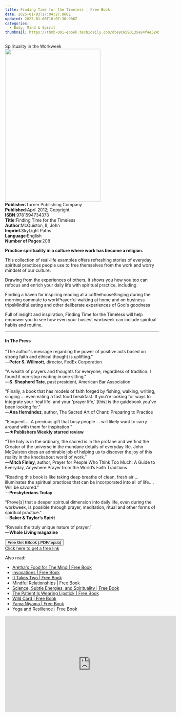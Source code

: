 ```yaml
---
title: Finding Time for the Timeless | Free Book
date: 2025-01-03T17:04:27.860Z
updated: 2025-01-06T16:07:30.906Z
categories:
  - Body, Mind & Spirit
thumbnail: https://thmb-001-ebook.techidaily.com/dbe9c6590139a84f4e5245f5a59d1de1212f65cf3f6043399457c9995711c55b.jpg
---
```

<main id="book-container">
  <div class="flex flex-col">
    <div class="book-brief flex-1 py-6 px-4 sm:p-6 md:py-10 md:px-8">
      <!-- brief-->
      <div class="book-brief-main">Spirituality in the Workweek</div>
    </div>
    <div
      class="book-meta-info flex-1 grid gap-4 col-start-1 col-end-3 row-start-1 sm:mb-6 sm:grid-cols-4 lg:gap-6 lg:col-start-2 lg:row-end-6 lg:row-span-6 lg:mb-0"
    >
      <div
        class="book-meta-info-left place-content-center mt-4 p-4 text-sm leading-6 col-start-2 col-span-2 dark:text-slate-400"
      >
        <img
          class="w-full h-500 object-cover rounded-lg sm:h-255 sm:col-span-2 lg:col-span-full"
          src="https://img-001-ebook.techidaily.com/956df95bb37408bacc013ed243636a986c207ce88d8bd6424de94578eceace23.jpg"
          alt=""
          width="312"
          height="500"
        />
      </div>
      <div
        class="book-meta-info-right mt-2 col-start-1 row-start-2 col-span-3 self-center"
      >
        <!-- meta data  -->
        <div class="flex flex-col px-4 md:px-8">
          <div class="flex-1">
            <strong>Publisher</strong>:<span class="px-2"
              >Turner Publishing Company</span
            >
          </div>
          <div class="flex-1">
            <strong>Published</strong>:<span class="px-2"
              >April 2012; Copyright</span
            >
          </div>
          <div class="flex-1">
            <strong>ISBN</strong>:<span class="px-2">9781594734373</span>
          </div>
          <div class="flex-1">
            <strong>Title</strong>:<span class="px-2"
              >Finding Time for the Timeless</span
            >
          </div>
          <div class="flex-1">
            <strong>Author</strong>:<span class="px-2"
              >McQuiston, II, John</span
            >
          </div>
          <div class="flex-1">
            <strong>Imprint</strong>:<span class="px-2">SkyLight Paths</span>
          </div>
          <div class="flex-1">
            <strong>Language</strong>:<span class="px-2">English</span>
          </div>
          <div class="flex-1">
            <strong>Number of Pages</strong>:<span class="px-2">208</span>
          </div>
        </div>
      </div>
    </div>
    <div class="book-description flex-1 py-6 px-4 sm:p-6 md:py-10 md:px-8">
      <div class="book-description-main">
        <div accordion-content="" id="description">
          <p>
            <strong
              >Practice spirituality in a culture where work has become a
              religion.</strong
            >
          </p>
          <p>
            This collection of real-life examples offers refreshing stories of
            everyday spiritual practices people use to free themselves from the
            work and worry mindset of our culture.
          </p>
          <p>
            Drawing from the experiences of others, it shows you how you too can
            refocus and enrich your daily life with spiritual practice,
            including:
          </p>
          Finding a haven for inspiring reading at a coffeehouseSinging during
          the morning commute to workPrayerful walking at home and on business
          tripsMindful eating and other deliberate experiences of God's goodness
          <p>
            Full of insight and inspiration, Finding Time for the Timeless will
            help empower you to see how even your busiest workweek can include
            spiritual habits and routine.
          </p>
        </div>
      </div>
    </div>
    <div class="book-excerpts flex-1 py-6 px-4 sm:p-6 md:py-10 md:px-8">
      <!-- excerpts-->
      <div class="book-excerpts-main">
        <hr />
        <h4 class="placeholder placeholder-heading">
          <span>In The Press</span>
        </h4>
        <p></p>
        <p>
          "The author's message regarding the power of positive acts based on
          strong faith and ethical thought is uplifting."<br />—<strong
            >Peter S. Willmott</strong
          >, director, FedEx Corporation
        </p>
        <p>
          "A wealth of prayers and thoughts for everyone, regardless of
          tradition. I found it non-stop reading in one sitting."<br />—<strong
            >S. Shepherd Tate</strong
          >, past president, American Bar Association
        </p>
        <p>
          "Finally, a book that has models of faith forged by fishing, walking,
          writing, singing ... even eating a fast food breakfast. If you're
          looking for ways to integrate your 'real life' and your 'prayer life,’
          [this] is the guidebook you’ve been looking for."<br />—<strong
            >Ana Hernández</strong
          >, author, The Sacred Art of Chant: Preparing to Practice
        </p>
        <p>
          “Eloquent.... A precious gift that busy people ... will likely want to
          carry around with them for inspiration.”<br /><strong
            >—★Publishers Weekly starred review</strong
          >
        </p>
        <p>
          “The holy is in the ordinary, the sacred is in the profane and we find
          the Creator of the universe in the mundane details of everyday life.
          John McQuiston does an admirable job of helping us to discover the joy
          of this reality in the knockabout world of work.”<br />—<strong
            >Mitch Finley</strong
          >, author, Prayer for People Who Think Too Much: A Guide to Everyday,
          Anywhere Prayer from the World’s Faith Traditions
        </p>
        <p>
          “Reading this book is like taking deep breaths of clean, fresh air …
          illuminates the spiritual practices that can be incorporated into all
          of life…. Will be savored.”<br />—<strong>Presbyterians Today</strong>
        </p>
        <p>
          “Prove[s] that a deeper spiritual dimension into daily life, even
          during the workweek, is possible through prayer, meditation, ritual
          and other forms of spiritual practice.”<br />—<strong
            >Baker &amp; Taylor’s Spirit</strong
          >
        </p>
        <p>
          “Reveals the truly unique nature of prayer.”<br />—<strong
            >Whole Living magazine</strong
          >
        </p>
        <p></p>
      </div>
    </div>
    <div
      class="book-about-author flex-1 py-6 px-4 sm:p-6 md:py-10 md:px-8"
    ></div>
    <div class="book-free-get flex-1 py-6 px-4 sm:p-6 md:py-10 md:px-8">
      <button
        id="btn-free-get"
        class="bg-blue-500 hover:bg-blue-700 text-white font-bold py-2 px-4 rounded"
      >
        Free Get EBook (.PDF/.epub)
      </button>
      <div id="countdown-display" class="px-2 text-lg mt-2"></div>
      <a
        id="free-link"
        class="hidden bg-blue-500 hover:bg-blue-700 text-white font-bold py-2 px-4 rounded"
        href="https://www.ebooks.com/en-us/book/96499282/finding-time-for-the-timeless/mcquiston-ii-john/"
        target="_blank"
        >Click here to get a free link</a
      >
    </div>
    <script>
      let countdownTime = 0;
      let countdownInterval = null;
      document
        .getElementById('btn-free-get')
        .addEventListener('click', startCountdown);
      function startCountdown() {
        countdownTime = new Date().getTime() + 60000 * 3;
        countdownInterval = setInterval(updateCountdown, 1000);
        document.getElementById('btn-free-get').disabled = true;
        document
          .getElementById('btn-free-get')
          .classList.add('bg-gray-500', 'cursor-not-allowed');
      }
      function updateCountdown() {
        let currentTime = new Date().getTime();
        let timeLeft = countdownTime - currentTime;
        let secondsLeft = Math.floor(timeLeft / 1000);
        document.getElementById('countdown-display').innerHTML =
          `Remaining time: ${secondsLeft} seconds.`;
        if (secondsLeft <= 0) {
          clearInterval(countdownInterval);
          document.getElementById('btn-free-get').classList.add('hidden');
          document.getElementById('free-link').classList.remove('hidden');
          document.getElementById('countdown-display').innerHTML = '';
        }
      }
    </script>
  </div>
</main>

<ins class="adsbygoogle"
      style="display:block"
      data-ad-client="ca-pub-7571918770474297"
      data-ad-slot="8358498916"
      data-ad-format="auto"
      data-full-width-responsive="true"></ins>
    

<span class="atpl-alsoreadstyle">Also read:</span>
<div><ul>
<li><a href="https://novels-ebooks.techidaily.com/210528990-9781955312394-arethas-food-for-the-mind/"><u>Aretha's Food for The Mind | Free Book</u></a></li>
<li><a href="https://novels-ebooks.techidaily.com/210528709-9798985753400-invocations/"><u>Invocations | Free Book</u></a></li>
<li><a href="https://novels-ebooks.techidaily.com/210529374-9781685171940-it-takes-two/"><u>It Takes Two | Free Book</u></a></li>
<li><a href="https://novels-ebooks.techidaily.com/210528181-9781909141711-mindful-relationships/"><u>Mindful Relationships | Free Book</u></a></li>
<li><a href="https://novels-ebooks.techidaily.com/210529087-9781736398296-science-subtle-energies-and-spirituality/"><u>Science, Subtle Energies, and Spirituality | Free Book</u></a></li>
<li><a href="https://novels-ebooks.techidaily.com/210529162-9798885830058-the-patient-is-wearing-lipstick/"><u>The Patient Is Wearing Lipstick | Free Book</u></a></li>
<li><a href="https://novels-ebooks.techidaily.com/210528516-9781529082128-wild-card/"><u>Wild Card | Free Book</u></a></li>
<li><a href="https://novels-ebooks.techidaily.com/210529309-9780645073287-yama-niyama/"><u>Yama Niyama | Free Book</u></a></li>
<li><a href="https://novels-ebooks.techidaily.com/210528150-9781912085941-yoga-and-resilience/"><u>Yoga and Resilience | Free Book</u></a></li>
</ul></div>

<!-- affiliate ads begin -->
<iframe width="560" height="315" src="https://www.youtube.com/embed/kZVDkvMZvP4?si=xAugrCf-Ud6EMMpm" title="YouTube video player" frameborder="0" allow="accelerometer; autoplay; clipboard-write; encrypted-media; gyroscope; picture-in-picture; web-share" referrerpolicy="strict-origin-when-cross-origin" allowfullscreen></iframe>
<!-- affiliate ads end -->

